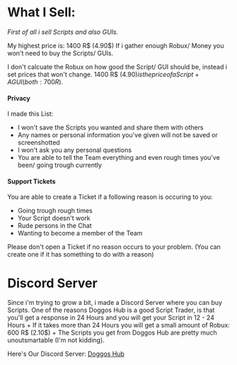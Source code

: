 # What I Sell:

*First of all i sell Scripts and also GUIs.*

My highest price is: 1400 R$ (4.90$)
If i gather enough Robux/ Money you won't need to buy the Scripts/ GUIs.

I don't calcuate the Robux on how good the Script/ GUI should be, instead i set prices that won't change.
1400 R$ (4.90$) is the price of a Script + A GUI (both: 700 R$).

#### Privacy

I made this List:

- I won't save the Scripts you wanted and share them with others
- Any names or personal information you've given will not be saved or screenshotted
- I won't ask you any personal questions
- You are able to tell the Team everything and even rough times you've been/ going trough currently

#### Support Tickets

You are able to create a Ticket if a following reason is occuring to you:

- Going trough rough times
- Your Script doesn't work
- Rude persons in the Chat
- Wanting to become a member of the Team

Please don't open a Ticket if no reason occurs to your problem.
(You can create one if it has something to do with a reason)

# Discord Server

Since i'm trying to grow a bit, i made a Discord Server where you can buy Scripts.
One of the reasons Doggos Hub is a good Script Trader, is that you'll get a response in 24 Hours and you will get your Script in 12 - 24 Hours + If it takes
more than 24 Hours you will get a small amount of Robux: 600 R$ (2.10$) + The Scripts you get from Doggos Hub are pretty much unoutsmartable (I'm not kidding).

Here's Our Discord Server: [Doggos Hub](https://dsc.gg/doggos-hub)
